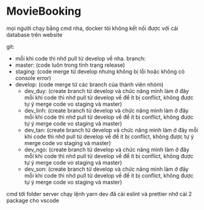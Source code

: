 # MovieBooking
mọi người chạy bằng cmd nha, docker tôi không kết nối được với cái database trên website

git:
  - mỗi khi code thì nhớ pull từ develop về nha.
branch:
  - master: (code luôn trong tình trạng release)
  - staging: (code merge từ develop nhưng không bị lỗi hoặc không có console error)
  - develop: (code merge từ các branch của thành viên nhóm)
    - dev_duy: (create branch từ develop và chức năng mình làm ở đây mỗi khi code thì nhớ pull từ develop về để ít bị conflict, không được tự ý merge code vo staging và master)
    - dev_linh: (create branch từ develop và chức năng mình làm ở đây mỗi khi code thì nhớ pull từ develop về để ít bị conflict, không được tự ý merge code vo staging và master)
    - dev_tan: (create branch từ develop và chức năng mình làm ở đây mỗi khi code thì nhớ pull từ develop về để ít bị conflict, không được tự ý merge code vo staging và master)
    - dev_ngo: (create branch từ develop và chức năng mình làm ở đây mỗi khi code thì nhớ pull từ develop về để ít bị conflict, không được tự ý merge code vo staging và master)
    - dev_son: (create branch từ develop và chức năng mình làm ở đây mỗi khi code thì nhớ pull từ develop về để ít bị conflict, không được tự ý merge code vo staging và master)

cmd tới folder server chạy lệnh yarn dev
đã cài eslint và prettier nhớ cài 2 package cho vscode
